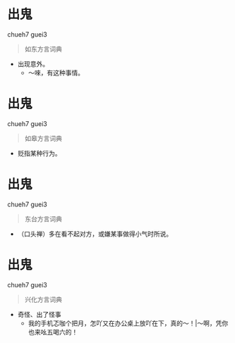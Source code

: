 # 出鬼
chueh7 guei3
> 如东方言词典
- 出现意外。
  - ～唻，有这种事情。

# 出鬼
chueh7 guei3
> 如皋方言词典
- 贬指某种行为。

# 出鬼
chueh7 guei3
> 东台方言词典
- （口头禅）多在看不起对方，或嫌某事做得小气时所说。

# 出鬼
chueh7 guei3
> 兴化方言词典
- 奇怪、出了怪事
  - 我的手机忑咖个把月，怎吖又在办公桌上放吖在下，真的～！|～啊，凭你也来吆五喝六的！

